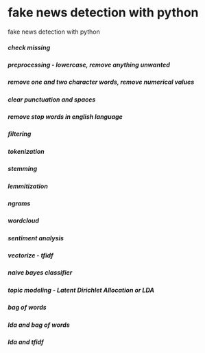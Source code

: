 # fake news detection with python
 fake news detection with python
 
 
 ##### check missing
 ##### preprocessing - lowercase, remove anything unwanted
 ##### remove one and two character words, remove numerical values
 ##### clear punctuation and spaces
 ##### remove stop words in english language
 ##### filtering
 ##### tokenization
 ##### stemming
 ##### lemmitization
 ##### ngrams
 ##### wordcloud
 ##### sentiment analysis
 ##### vectorize - tfidf
 ##### naive bayes classifier
 ##### topic modeling - Latent Dirichlet Allocation or LDA
 ##### bag of words
 ##### lda and bag of words
 ##### lda and tfidf
 
 

 
 
 
 
 
 
 
 
 
 
 
